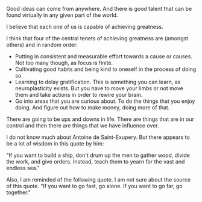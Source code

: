 Good ideas can come from anywhere. And there is good talent that can be found virtually in any given part of the world. 

I believe that each one of us is capable of achieving greatness. 

I think that four of the central tenets of achieving greatness are (amongst others) and in random order:

* Putting in consistent and measurable effort towards a cause or causes. Not too many though, as focus is finite. 
* Cultivating good habits and being kind to oneself in the process of doing so.
* Learning to delay gratification. This is something you can learn, as neuroplasticity exists. But you have to move your limbs or not move them and take actions in order to rewire your brain. 
* Go into areas that you are curious about. To do the things that you enjoy doing. And figure out how to make money, doing more of that. 

There are going to be ups and downs in life. There are things that are in our control and then there are things that we have influence over. 

I do not know much about Antoine de Saint-Exupery. But there appears to be a lot of wisdom in this quote by him:

"If you want to build a ship, don't drum up the men to gather wood, divide the work, and give orders. Instead, teach them to yearn for the vast and endless sea."

Also, I am reminded of the following quote. I am not sure about the source of this quote. "If you want to go fast, go alone. If you want to go far, go together."
